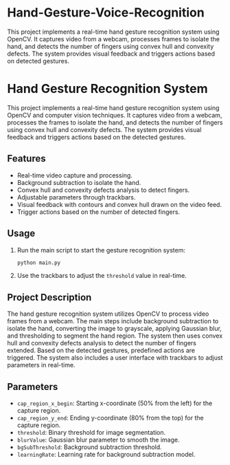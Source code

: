 # Hand-Gesture-Voice-Recognition
This project implements a real-time hand gesture recognition system using OpenCV. It captures video from a webcam, processes frames to isolate the hand, and detects the number of fingers using convex hull and convexity defects. The system provides visual feedback and triggers actions based on detected gestures.
# Hand Gesture Recognition System

This project implements a real-time hand gesture recognition system using OpenCV and computer vision techniques. It captures video from a webcam, processes the frames to isolate the hand, and detects the number of fingers using convex hull and convexity defects. The system provides visual feedback and triggers actions based on the detected gestures.

## Features
- Real-time video capture and processing.
- Background subtraction to isolate the hand.
- Convex hull and convexity defects analysis to detect fingers.
- Adjustable parameters through trackbars.
- Visual feedback with contours and convex hull drawn on the video feed.
- Trigger actions based on the number of detected fingers.

## Usage
1. Run the main script to start the gesture recognition system:
    ```bash
    python main.py
    ```

2. Use the trackbars to adjust the `threshold` value in real-time.

## Project Description
The hand gesture recognition system utilizes OpenCV to process video frames from a webcam. The main steps include background subtraction to isolate the hand, converting the image to grayscale, applying Gaussian blur, and thresholding to segment the hand region. The system then uses convex hull and convexity defects analysis to detect the number of fingers extended. Based on the detected gestures, predefined actions are triggered. The system also includes a user interface with trackbars to adjust parameters in real-time.

## Parameters
- `cap_region_x_begin`: Starting x-coordinate (50% from the left) for the capture region.
- `cap_region_y_end`: Ending y-coordinate (80% from the top) for the capture region.
- `threshold`: Binary threshold for image segmentation.
- `blurValue`: Gaussian blur parameter to smooth the image.
- `bgSubThreshold`: Background subtraction threshold.
- `learningRate`: Learning rate for background subtraction model.

